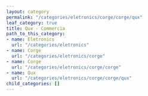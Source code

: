 ```yaml
---
layout: category
permalink: "/categories/eletronics/corge/corge/qux"
leaf_category: true
title: Qux - Commercia
path_to_this_category:
- name: Eletronics
  url: "/categories/eletronics"
- name: Corge
  url: "/categories/eletronics/corge"
- name: Corge
  url: "/categories/eletronics/corge/corge"
- name: Qux
  url: "/categories/eletronics/corge/corge/qux"
child_categories: []
---
```

